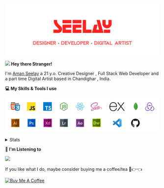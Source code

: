 [![banner](./images/seelay.svg)](https://seelay.in)

**<img src="https://media.giphy.com/media/hvRJCLFzcasrR4ia7z/giphy.gif" width="25px"> Hey there Stranger!**

I'm [Aman Seelay](https://seelay.in) a 21 y.o. Creative Designer , Full Stack Web Developer and a part time Digital Artist based in Chandighar , India.

**💻 My Skills & Tools I use**

[![banner](./images/skills&tools.svg)](https://seelay.in)

<details>
  <summary>Stats</summary>

---

<!--START_SECTION:waka-->
![Profile Views](http://img.shields.io/badge/Profile%20Views-8-blue)

**🐱 My Github Data** 

> 🏆 456 Contributions in the Year 2021
 > 
> 📦 585.0 kB Used in Github's Storage 
 > 
> 🚫 Not Opted to Hire
 > 
> 📜 1 Public Repository 
 > 
> 🔑 80 Private Repositories  
 > 
**I'm a Night 🦉** 

```text
🌞 Morning    190 commits    ██████░░░░░░░░░░░░░░░░░░░   26.95% 
🌆 Daytime    91 commits     ███░░░░░░░░░░░░░░░░░░░░░░   12.91% 
🌃 Evening    179 commits    ██████░░░░░░░░░░░░░░░░░░░   25.39% 
🌙 Night      245 commits    ████████░░░░░░░░░░░░░░░░░   34.75%

```
📅 **I'm Most Productive on Thursday** 

```text
Monday       125 commits    ████░░░░░░░░░░░░░░░░░░░░░   17.73% 
Tuesday      71 commits     ██░░░░░░░░░░░░░░░░░░░░░░░   10.07% 
Wednesday    82 commits     ███░░░░░░░░░░░░░░░░░░░░░░   11.63% 
Thursday     172 commits    ██████░░░░░░░░░░░░░░░░░░░   24.4% 
Friday       117 commits    ████░░░░░░░░░░░░░░░░░░░░░   16.6% 
Saturday     71 commits     ██░░░░░░░░░░░░░░░░░░░░░░░   10.07% 
Sunday       67 commits     ██░░░░░░░░░░░░░░░░░░░░░░░   9.5%

```


📊 **This Week I Spent My Time On** 

```text
⌚︎ Time Zone: Asia/Kolkata

💬 Programming Languages: 
JSON                     5 hrs 11 mins       ███████░░░░░░░░░░░░░░░░░░   30.13% 
TypeScript               2 hrs 50 mins       ████░░░░░░░░░░░░░░░░░░░░░   16.51% 
Vue.js                   2 hrs 38 mins       ███░░░░░░░░░░░░░░░░░░░░░░   15.32% 
JavaScript               2 hrs 7 mins        ███░░░░░░░░░░░░░░░░░░░░░░   12.32% 
Other                    2 hrs 2 mins        ███░░░░░░░░░░░░░░░░░░░░░░   11.82%

🔥 Editors: 
VS Code                  17 hrs 15 mins      █████████████████████████   100.0%

🐱‍💻 Projects: 
seelay-h                 4 hrs 46 mins       ███████░░░░░░░░░░░░░░░░░░   27.69% 
h                        4 hrs 38 mins       ██████░░░░░░░░░░░░░░░░░░░   26.94% 
videos                   2 hrs 42 mins       ████░░░░░░░░░░░░░░░░░░░░░   15.72% 
seelay-net               1 hr 28 mins        ██░░░░░░░░░░░░░░░░░░░░░░░   8.54% 
m-seelay                 38 mins             █░░░░░░░░░░░░░░░░░░░░░░░░   3.72%

💻 Operating System: 
Windows                  17 hrs 15 mins      █████████████████████████   100.0%

```

**I Mostly Code in JavaScript** 

```text
JavaScript               50 repos            ███████████████░░░░░░░░░░   62.5% 
TypeScript               17 repos            █████░░░░░░░░░░░░░░░░░░░░   21.25% 
HTML                     5 repos             █░░░░░░░░░░░░░░░░░░░░░░░░   6.25% 
Vue                      4 repos             █░░░░░░░░░░░░░░░░░░░░░░░░   5.0% 
CSS                      3 repos             █░░░░░░░░░░░░░░░░░░░░░░░░   3.75%

```


**Timeline**

![Chart not found](https://raw.githubusercontent.com/ImSeelay/ImSeelay/master/charts/bar_graph.png) 


<!--END_SECTION:waka-->

---

 </details>

**🎵 I'm Listening to**

<object data="https://now-play.vercel.app/api/generate?uid=7a17a86e-d6b7-43b5-8d9c-1d6dae42a779" >

  <img src="https://now-play.vercel.app/api/generate?uid=7a17a86e-d6b7-43b5-8d9c-1d6dae42a779" />

</object>

If you like what I do, maybe consider buying me a coffee/tea 🥺👉👈

<a href="https://www.buymeacoffee.com/seelay" target="_blank"><img src="https://cdn.buymeacoffee.com/buttons/v2/default-red.png" alt="Buy Me A Coffee" width="150" ></a>
